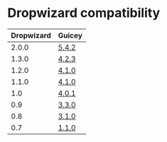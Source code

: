# Dropwizard compatibility

Dropwizard | Guicey
----------|---------
2.0.0 | [5.4.2](http://xvik.github.io/dropwizard-guicey/5.4.2)
1.3.0 | [4.2.3](http://xvik.github.io/dropwizard-guicey/4.2.3)
1.2.0 | [4.1.0](http://xvik.github.io/dropwizard-guicey/4.1.0)
1.1.0 | [4.1.0](http://xvik.github.io/dropwizard-guicey/4.1.0)
1.0 | [4.0.1](http://xvik.github.io/dropwizard-guicey/4.0.1)
0.9 | [3.3.0](https://github.com/xvik/dropwizard-guicey/tree/dw-0.9)
0.8 | [3.1.0](https://github.com/xvik/dropwizard-guicey/tree/dw-0.8)
0.7 |  [1.1.0](https://github.com/xvik/dropwizard-guicey/tree/dw-0.7)